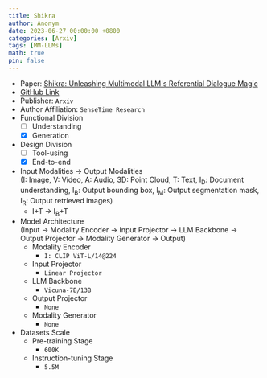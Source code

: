 ```yaml
---
title: Shikra
author: Anonym
date: 2023-06-27 00:00:00 +0800
categories: [Arxiv]
tags: [MM-LLMs]
math: true
pin: false
---
```


- Paper: [Shikra: Unleashing Multimodal LLM's Referential Dialogue Magic](https://arxiv.org/abs/2306.15195)
- [GitHub Link](https://github.com/shikras/shikra)
- Publisher: `Arxiv`
- Author Affiliation: `SenseTime Research`
- Functional Division
  + [ ] Understanding
  + [x] Generation
- Design Division
  + [ ] Tool-using
  + [x] End-to-end
- Input Modalities $\rightarrow$ Output Modalities <br />(I: Image, V: Video, A: Audio, 3D: Point Cloud, T: Text, I<sub>D</sub>: Document understanding, I<sub>B</sub>: Output bounding box, I<sub>M</sub>: Output segmentation mask, I<sub>R</sub>: Output retrieved images)
  + I+T $\rightarrow$ I<sub>B</sub>+T
- Model Architecture <br />(Input $\rightarrow$ Modality Encoder $\rightarrow$ Input Projector $\rightarrow$ LLM Backbone $\rightarrow$ Output Projector $\rightarrow$ Modality Generator $\rightarrow$ Output)
  + Modality Encoder
    * `I: CLIP ViT-L/14@224`
  + Input Projector
    * `Linear Projector`
  + LLM Backbone
    * `Vicuna-7B/13B`
  + Output Projector
    * `None`
  + Modality Generator
    * `None`
- Datasets Scale
  + Pre-training Stage
    * `600K`
  + Instruction-tuning Stage
    * `5.5M`
